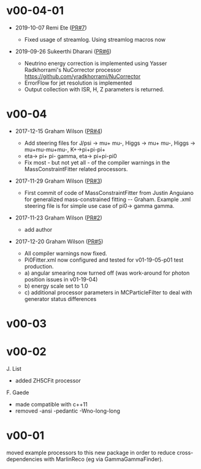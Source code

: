 # v00-04-01

* 2019-10-07 Remi Ete ([PR#7](https://github.com/iLCSoft/MarlinKinfitProcessors/pull/7))
  - Fixed usage of streamlog. Using streamlog macros now

* 2019-09-26 Sukeerthi Dharani ([PR#6](https://github.com/iLCSoft/MarlinKinfitProcessors/pull/6))
  - Neutrino energy correction is implemented using Yasser Radkhorrami's NuCorrector processor
  https://github.com/yradkhorrami/NuCorrector
  - ErrorFlow for jet resolution is implemented
  - Output collection with ISR, H, Z parameters is returned.

# v00-04

* 2017-12-15 Graham Wilson ([PR#4](https://github.com/iLCSoft/MarlinKinfitProcessors/pull/4))
  - Add steering files for J/psi -> mu+ mu-, Higgs -> mu+ mu-, Higgs -> mu+mu-mu+mu-, K+->pi+pi-pi+
  - eta-> pi+ pi- gamma, eta-> pi+pi-pi0
  - Fix most - but not yet all - of the compiler warnings in the MassConstraintFitter related processors.

* 2017-11-29 Graham Wilson ([PR#3](https://github.com/iLCSoft/MarlinKinfitProcessors/pull/3))
  - First commit of code of MassConstraintFitter from Justin Anguiano for 
    generalized mass-constrained fitting -- Graham. 
    Example .xml steering file is for simple use case of pi0-> gamma gamma.

* 2017-11-23 Graham Wilson ([PR#2](https://github.com/iLCSoft/MarlinKinfitProcessors/pull/2))
  - add author

* 2017-12-20 Graham Wilson ([PR#5](https://github.com/iLCSoft/MarlinKinfitProcessors/pull/5))
  - All compiler warnings now fixed.
  - Pi0Fitter.xml now configured and tested for v01-19-05-p01 test production.
  - a) angular smearing now turned off (was work-around for photon position issues in v01-19-04)
  - b) energy scale set to 1.0
  - c) additional processor parameters in MCParticleFilter to deal with generator status differences

# v00-03

# v00-02

J. List
   - added ZH5CFit processor

F. Gaede
   - made compatible with c++11
   - removed -ansi -pedantic -Wno-long-long
  
# v00-01

 moved example processors to this new package in order to
 reduce cross-dependencies with MarlinReco (eg via GammaGammaFinder).
